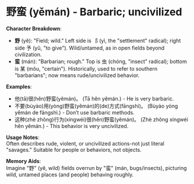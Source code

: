 # **野蛮 (yěmán) - Barbaric; uncivilized**

**Character Breakdown**:  
- **野** (yě): "Field; wild." Left side is ⻏ (yì, the "settlement" radical); right side 予 (yǔ, "to give"). Wild/untamed, as in open fields beyond civilization.  
- **蛮** (mán): "Barbarian; rough." Top is 虫 (chóng, "insect" radical); bottom is 某 (mǒu, "certain"). Historically, used to refer to southern "barbarians"; now means rude/uncivilized behavior.

**Examples**:  
- 他(tā)很(hěn)野蛮(yěmán)。 (Tā hěn yěmán.) - He is very barbaric.  
- 不要(bùyào)用(yòng)野蛮(yěmán)的(de)方式(fāngshì)。 (Bùyào yòng yěmán de fāngshì.) - Don’t use barbaric methods.  
- 这种(zhè zhǒng)行为(xíngwéi)很(hěn)野蛮(yěmán)。 (Zhè zhǒng xíngwéi hěn yěmán.) - This behavior is very uncivilized.

**Usage Notes**:  
Often describes rude, violent, or uncivilized actions-not just literal "savages." Suitable for people or behaviors, not objects.

**Memory Aids**:  
Imagine "野" (yě, wild) fields overrun by "蛮" (mán, bugs/insects), picturing wild, untamed places (and people) behaving roughly.